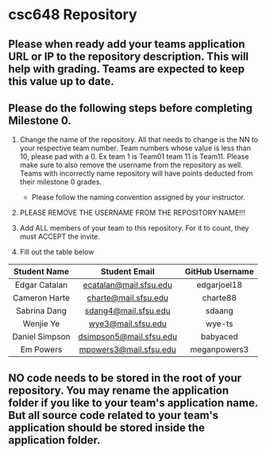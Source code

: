 # csc648 Repository

## Please when ready add your teams application URL or IP to the repository description. This will help with grading. Teams are expected to keep this value up to date.

## Please do the following steps before completing Milestone 0.
1. Change the name of the repository. All that needs to change is the NN to your respective team number. Team numbers whose value is less than 10, please pad with a 0. Ex team 1 is Team01 team 11 is Team11. Please make sure to also remove the username from the repository as well. Teams with incorrectly name repository will have points deducted from their milestone 0 grades.
      - Please follow the naming convention assigned by your instructor.

1. PLEASE REMOVE THE USERNAME FROM THE REPOSITORY NAME!!!

2. Add ALL members of your team to this repository. For it to count, they must ACCEPT the invite.

3. Fill out the table below


| Student Name    | Student Email         | GitHub Username |
|    :---:        |     :---:             |     :---:       |
| Edgar Catalan   |ecatalan@mail.sfsu.edu |   edgarjoel18   |
| Cameron Harte   |charte@mail.sfsu.edu   |   charte88      |
| Sabrina Dang    |sdang4@mail.sfsu.edu   |     sdaang      |
| Wenjie Ye       | wye3@mail.sfsu.edu    |     wye-ts      |
| Daniel Simpson  |dsimpson5@mail.sfsu.edu|    babyaced     |
| Em Powers       |mpowers3@mail.sfsu.edu |  meganpowers3   |

## NO code needs to be stored in the root of your repository. You may rename the application folder if you like to your team's application name. But all source code related to your team's application should be stored inside the application folder.
